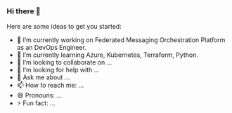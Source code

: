 ### Hi there 👋


Here are some ideas to get you started:

- 🔭 I’m currently working on Federated Messaging Orchestration Platform as an DevOps Engineer.
- 🌱 I’m currently learning Azure, Kubernetes, Terraform, Python.
- 👯 I’m looking to collaborate on ...
- 🤔 I’m looking for help with ...
- 💬 Ask me about ...
- 📫 How to reach me: ...
- 😄 Pronouns: ...
- ⚡ Fun fact: ...

